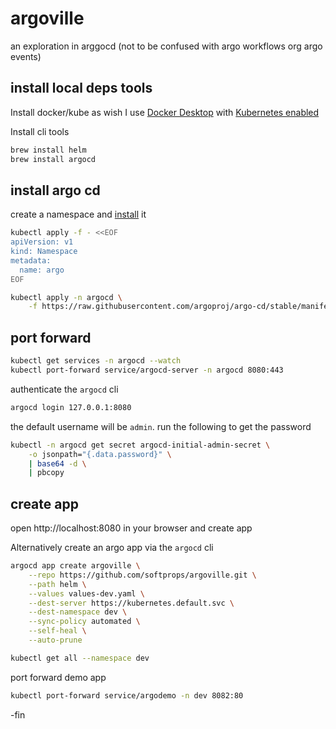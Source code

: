 # argoville

an exploration in arggocd (not to be confused with argo workflows org argo events)


## install local deps tools

Install docker/kube as wish I use [Docker Desktop](https://www.docker.com/products/docker-desktop/) with [Kubernetes enabled](https://docs.docker.com/desktop/kubernetes/)

Install cli tools

```sh
brew install helm
brew install argocd
```

## install argo cd

create a namespace and [install](https://argo-cd.readthedocs.io/en/stable/getting_started/#1-install-argo-cd) it

```sh
kubectl apply -f - <<EOF
apiVersion: v1
kind: Namespace
metadata:
  name: argo
EOF
```

```sh
kubectl apply -n argocd \
    -f https://raw.githubusercontent.com/argoproj/argo-cd/stable/manifests/install.yaml
```

## port forward

```sh
kubectl get services -n argocd --watch
kubectl port-forward service/argocd-server -n argocd 8080:443
```

authenticate the `argocd` cli

```sh
argocd login 127.0.0.1:8080
```

the default username will be `admin`. run the following to get the password

```sh
kubectl -n argocd get secret argocd-initial-admin-secret \
    -o jsonpath="{.data.password}" \
    | base64 -d \
    | pbcopy
```

## create app

open http://localhost:8080 in your browser and create app

Alternatively create an argo app via the `argocd` cli

```sh
argocd app create argoville \
    --repo https://github.com/softprops/argoville.git \
    --path helm \
    --values values-dev.yaml \
    --dest-server https://kubernetes.default.svc \
    --dest-namespace dev \
    --sync-policy automated \
    --self-heal \
    --auto-prune
```


```sh
kubectl get all --namespace dev
```

port forward demo app

```sh
kubectl port-forward service/argodemo -n dev 8082:80
```

\-fin
